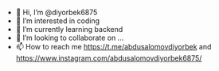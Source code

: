 - 👋 Hi, I’m @diyorbek6875
- 👀 I’m interested in coding
- 🌱 I’m currently learning backend
- 💞️ I’m looking to collaborate on ...
- 📫 How to reach me https://t.me/abdusalomovdiyorbek and https://www.instagram.com/abdusalomovdiyorbek6875/

<!---
https://www.codewars.com/users/diyorbek6875/badges/large
--->

